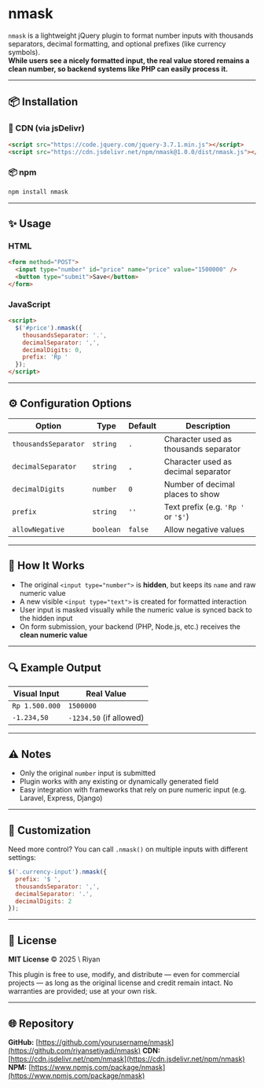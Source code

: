 # nmask

`nmask` is a lightweight jQuery plugin to format number inputs with thousands separators, decimal formatting, and optional prefixes (like currency symbols).  
**While users see a nicely formatted input, the real value stored remains a clean number, so backend systems like PHP can easily process it.**

---

## 📦 Installation

### 🔗 CDN (via jsDelivr)

```html
<script src="https://code.jquery.com/jquery-3.7.1.min.js"></script>
<script src="https://cdn.jsdelivr.net/npm/nmask@1.0.0/dist/nmask.js"></script>
````

### 📦 npm

```bash
npm install nmask
```

---

## ✨ Usage

### HTML

```html
<form method="POST">
  <input type="number" id="price" name="price" value="1500000" />
  <button type="submit">Save</button>
</form>
```

### JavaScript

```html
<script>
  $('#price').nmask({
    thousandsSeparator: '.',
    decimalSeparator: ',',
    decimalDigits: 0,
    prefix: 'Rp '
  });
</script>
```

---

## ⚙️ Configuration Options

| Option               | Type      | Default | Description                           |
| -------------------- | --------- | ------- | ------------------------------------- |
| `thousandsSeparator` | `string`  | `.`     | Character used as thousands separator |
| `decimalSeparator`   | `string`  | `,`     | Character used as decimal separator   |
| `decimalDigits`      | `number`  | `0`     | Number of decimal places to show      |
| `prefix`             | `string`  | `''`    | Text prefix (e.g. `'Rp '` or `'$'`)   |
| `allowNegative`      | `boolean` | `false` | Allow negative values                 |

---

## 🧠 How It Works

* The original `<input type="number">` is **hidden**, but keeps its `name` and raw numeric value
* A new visible `<input type="text">` is created for formatted interaction
* User input is masked visually while the numeric value is synced back to the hidden input
* On form submission, your backend (PHP, Node.js, etc.) receives the **clean numeric value**

---

## 🔍 Example Output

| Visual Input   | Real Value              |
| -------------- | ----------------------- |
| `Rp 1.500.000` | `1500000`               |
| `-1.234,50`    | `-1234.50` (if allowed) |

---

## ⚠️ Notes

* Only the original `number` input is submitted
* Plugin works with any existing or dynamically generated field
* Easy integration with frameworks that rely on pure numeric input (e.g. Laravel, Express, Django)

---

## 🔄 Customization

Need more control? You can call `.nmask()` on multiple inputs with different settings:

```js
$('.currency-input').nmask({
  prefix: '$ ',
  thousandsSeparator: ',',
  decimalSeparator: '.',
  decimalDigits: 2
});
```

---

## 🪪 License

**MIT License** © 2025 \ Riyan

This plugin is free to use, modify, and distribute — even for commercial projects — as long as the original license and credit remain intact. No warranties are provided; use at your own risk.

---

## 🌐 Repository

**GitHub:** [https://github.com/yourusername/nmask](https://github.com/riyansetiyadi/nmask)
**CDN:** [https://cdn.jsdelivr.net/npm/nmask](https://cdn.jsdelivr.net/npm/nmask)
**NPM:** [https://www.npmjs.com/package/nmask](https://www.npmjs.com/package/nmask)
